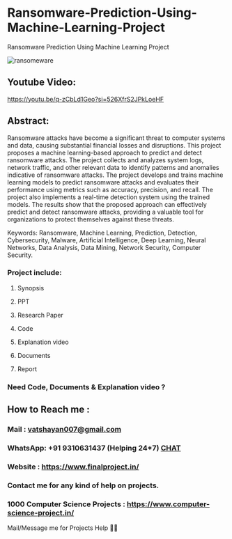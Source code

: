 # Ransomware-Prediction-Using-Machine-Learning-Project

Ransomware Prediction Using Machine Learning Project

![ransomeware](https://github.com/user-attachments/assets/e1a96bb1-0e20-42b7-9fcd-e0648d6eb70d)

## Youtube Video:
https://youtu.be/q-zCbLd1Geo?si=526XfrS2JPkLoeHF

## Abstract: 
Ransomware attacks have become a significant threat to computer systems and data, causing substantial financial losses and disruptions. This project proposes a machine learning-based approach to predict and detect ransomware attacks. The project collects and analyzes system logs, network traffic, and other relevant data to identify patterns and anomalies indicative of ransomware attacks. The project develops and trains machine learning models to predict ransomware attacks and evaluates their performance using metrics such as accuracy, precision, and recall. The project also implements a real-time detection system using the trained models. The results show that the proposed approach can effectively predict and detect ransomware attacks, providing a valuable tool for organizations to protect themselves against these threats.

Keywords: Ransomware, Machine Learning, Prediction, Detection, Cybersecurity, Malware, Artificial Intelligence, Deep Learning, Neural Networks, Data Analysis, Data Mining, Network Security, Computer Security.

### Project include: 

1. Synopsis

2. PPT

3. Research Paper


4. Code

5. Explanation video

6. Documents

7. Report


### Need Code, Documents & Explanation video ? 

## How to Reach me :

### Mail : vatshayan007@gmail.com 

### WhatsApp: +91 9310631437 (Helping 24*7) **[CHAT](https://wa.me/message/CHWN2AHCPMAZK1)** 

### Website : https://www.finalproject.in/

### Contact me for any kind of help on projects.
### 1000 Computer Science Projects : https://www.computer-science-project.in/


Mail/Message me for Projects Help 🙏🏻
